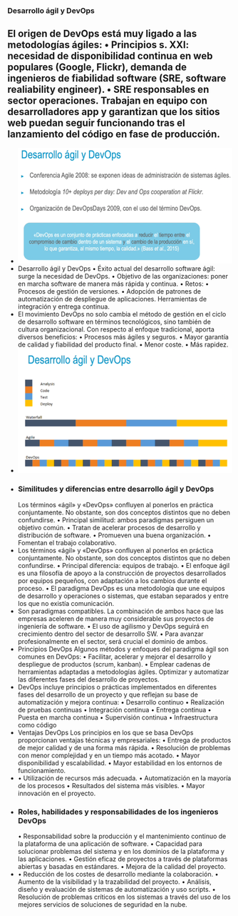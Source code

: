### Desarrollo ágil y DevOps
El origen de DevOps está muy ligado a las metodologías ágiles:
• Principios s. XXI: necesidad de disponibilidad continua en web populares (Google, Flickr), demanda
de ingenieros de fiabilidad software (SRE, software realiability engineer).
• SRE responsables en sector operaciones. Trabajan en equipo con desarrolladores app y garantizan
que los sitios web puedan seguir funcionando tras el lanzamiento del código en fase de producción.
-
- ![image.png](../assets/image_1729091943682_0.png)
- Desarrollo ágil y DevOps
  • Éxito actual del desarrollo software ágil: surge la necesidad de DevOps.
  • Objetivo de las organizaciones: poner en marcha software de manera más rápida y continua.
  • Retos:
  • Procesos de gestión de versiones.
  • Adopción de patrones de automatización de despliegue de aplicaciones.
  Herramientas de integración y entrega continua.
- El movimiento DevOps no solo cambia el método de gestión en el ciclo de desarrollo software en
  términos tecnológicos, sino también de cultura organizacional. Con respecto al enfoque tradicional,
  aporta diversos beneficios:
  • Procesos más ágiles y seguros.
  • Mayor garantía de calidad y fiabilidad del producto final.
  • Menor coste.
  • Más rapidez.
- ![image.png](../assets/image_1729257869029_0.png)
- ### Similitudes y diferencias entre desarrollo ágil y DevOps
  Los términos «ágil» y «DevOps» confluyen al ponerlos en práctica conjuntamente. No obstante, son dos
  conceptos distintos que no deben confundirse.
  • Principal similitud: ambos paradigmas persiguen un objetivo común.
  • Tratan de acelerar procesos de desarrollo y distribución de software.
  • Promueven una buena organización.
  • Fomentan el trabajo colaborativo.
- Los términos «ágil» y «DevOps» confluyen al ponerlos en práctica conjuntamente. No obstante, son dos
  conceptos distintos que no deben confundirse.
  • Principal diferencia: equipos de trabajo.
  • El enfoque ágil es una filosofía de apoyo a la construcción de proyectos desarrollados por equipos
  pequeños, con adaptación a los cambios durante el proceso.
  • El paradigma DevOps es una metodología que une equipos de desarrollo y operaciones o
  sistemas, que estaban separados y entre los que no existía comunicación.
- Son paradigmas compatibles. La combinación de ambos hace que las empresas aceleren de manera
  muy considerable sus proyectos de ingeniería de software.
  • El uso de agilismo y DevOps seguirá en crecimiento dentro del sector de desarrollo SW.
  • Para avanzar profesionalmente en el sector, será crucial el dominio de ambos.
- Principios DevOps
  Algunos métodos y enfoques del paradigma ágil son comunes en DevOps:
  • Facilitar, acelerar y mejorar el desarrollo y despliegue de productos (scrum, kanban).
  • Emplear cadenas de herramientas adaptadas a metodologías ágiles.
  Optimizar y automatizar las diferentes fases del desarrollo de proyectos.
- DevOps incluye principios o prácticas implementados en diferentes fases del desarrollo de un proyecto y
  que reflejan su base de automatización y mejora continua:
  • Desarrollo continuo
  • Realización de pruebas continuas
  • Integración continua
  • Entrega continua
  • Puesta en marcha continua
  • Supervisión continua
  • Infraestructura como código
- Ventajas DevOps
  Los principios en los que se basa DevOps proporcionan ventajas técnicas y empresariales:
  • Entrega de productos de mejor calidad y de una forma más rápida.
  • Resolución de problemas con menor complejidad y en un tiempo más acotado.
  • Mayor disponibilidad y escalabilidad.
  • Mayor estabilidad en los entornos de funcionamiento.
- • Utilización de recursos más adecuada.
  • Automatización en la mayoría de los procesos
  • Resultados del sistema más visibles.
  • Mayor innovación en el proyecto.
- ### Roles, habilidades y responsabilidades de los ingenieros DevOps
  • Responsabilidad sobre la producción y el mantenimiento continuo de la plataforma de una aplicación
  de software.
  • Capacidad para solucionar problemas del sistema y en los dominios de la plataforma y las
  aplicaciones.
  • Gestión eficaz de proyectos a través de plataformas abiertas y basadas en estándares.
  • Mejora de la calidad del proyecto.
- •  Reducción de los costes de desarrollo mediante la colaboración.
  •  Aumento de la visibilidad y la trazabilidad del proyecto.
  • Análisis, diseño y evaluación de sistemas de automatización y uso scripts.
  • Resolución de problemas críticos en los sistemas a través del uso de los mejores servicios de
  soluciones de seguridad en la nube.